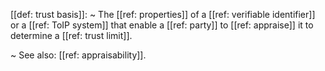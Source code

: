 [[def: trust basis]]:
~ The [[ref: properties]] of a [[ref: verifiable identifier]] or a [[ref: ToIP system]] that enable a [[ref: party]] to [[ref: appraise]] it to determine a [[ref: trust limit]].

~ See also: [[ref: appraisability]]. 


